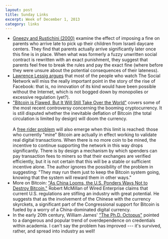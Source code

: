 ```yaml
---
layout: post
title: Sunday Links
excerpt: Week of December 1, 2013
category: links
---
```


- [Gneezy and Rustichini (2000)][1] examine the effect of imposing a fine on
  parents who arrive late to pick up their children from Israeli daycare
  centers. They find that parents actually arrive significantly later once this
  fine is in place. When what was formerly a fuzzy unwritten social contract is
  rewritten with an exact punishment, they suggest that parents feel free to
  break the rules and pay the exact fine (where before they were unsure about
  the potential consequences of their lateness).
- [Lawrence Lessig argues][2] that most of the people who watch The Social
  Network will miss the really important point in the story of the rise of
  Facebook: that is, no innovation of its kind would have been possible without
  the Internet, which is not bogged down by monopolies or excessive regulation
  (yet?).
- ["Bitcoin is Flawed, But It Will Still Take Over the World"][3] covers some of
  the most recent controversy concerning the booming cryptocurrency. It is still
  disputed whether the inevitable deflation of Bitcoin (the total circulation is
  limited by design) will doom the currency.<br/><br/>
  A [free rider problem][4] will also emerge when this limit is reached: those
  who currently "mine" Bitcoin are actually in effect working to validate real
  digital transactions. When there is no more coin to be mined, the incentive to
  continue supporting the network in this way drops significantly. There is by
  design a mechanism by which spenders can pay transaction fees to miners so
  that their exchanges are verified efficiently, but it is not certain that this
  will be a stable or sufficient incentive alone. The author ignores the
  possibility of the problem in suggesting: "They may run them just to keep the
  Bitcoin system going, knowing that the system will reward them in other ways."
- More on Bitcoin:
  ["As China Looms, the U.S. Ponders Ways Not to Destroy Bitcoin."][5] Robert
  McMillan of Wired Enterprise claims that current U.S. regulations are stifling
  an industry with great potential. He suggests that as the involvement of the
  Chinese with the currency skyrckets, a significant part of the Congressional
  support for Bitcoin is fueled by a worry of a China-dominated digital
  currency.
- In the early 20th century, William James' ["The Ph.D. Octopus"][6] pointed to
  a dangerous and popular trend of overdependence on credentials within
  academia. I can't say the problem has improved --- it's survived, rather, and
  spread into industry as well!

[1]: http://www.jstor.org/stable/10.1086/468061
[2]: http://www.dailymail.co.uk/home/moslive/article-1326286/Facebook-Why-The-Social-Network-brilliant--completely-misses-point.html
[3]: http://www.wired.com/wiredenterprise/2013/11/bitcoin-and-deflation/
[4]: https://en.wikipedia.org/wiki/Free_rider_problem
[5]: http://www.wired.com/wiredenterprise/2013/11/bitcoin_hearing/
[6]: https://en.wikisource.org/wiki/The_Ph.D._Octopus

